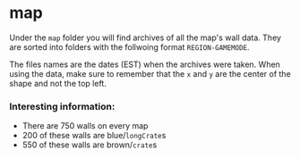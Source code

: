 # map
Under the `map` folder you will find archives of all the map's wall data. They are sorted into folders with the follwoing format `REGION-GAMEMODE`.

The files names are the dates (EST) when the archives were taken. When using the data, make sure to remember that the `x` and `y` are the center of the shape and not the top left.

### Interesting information:
* There are 750 walls on every map
* 200 of these walls are blue/`longCrate`s
* 550 of these walls are brown/`crate`s
